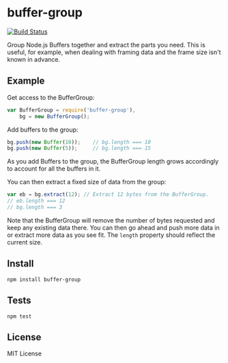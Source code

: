 # buffer-group

[![Build Status](https://travis-ci.org/matanamir/buffer-group.png)](https://travis-ci.org/matanamir/buffer-group)

Group Node.js Buffers together and extract the parts you need.  This is useful, for example, when
dealing with framing data and the frame size isn't known in advance.


## Example

Get access to the BufferGroup:

```js
var BufferGroup = require('buffer-group'),
    bg = new BufferGroup();
```

Add buffers to the group:

```js
bg.push(new Buffer(10));    // bg.length === 10
bg.push(new Buffer(5));     // bg.length === 15
```

As you add Buffers to the group, the BufferGroup length grows accordingly to account for all the buffers in it.

You can then extract a fixed size of data from the group:

```js
var eb = bg.extract(12); // Extract 12 bytes from the BufferGroup.
// eb.length === 12
// bg.length === 3
```

Note that the BufferGroup will remove the number of bytes requested and keep any existing data there.
You can then go ahead and push more data in or extract more data as you see fit.  The `length` property
should reflect the current size.

## Install

```
npm install buffer-group
```

## Tests

```
npm test
```

## License

MIT License
